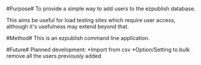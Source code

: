 #Purpose#
To provide a simple way to add users to the ezpublish database.

This aims be useful for load testing sites which require user access, although it's usefulness may extend beyond that.

#Method#
This is an ezpublish command line application.

#Future#
Planned development:
*Import from csv
*Option/Setting to bulk remove all the users previously added